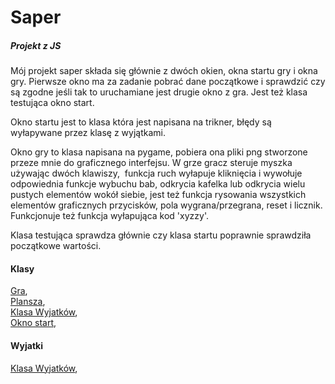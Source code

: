 # Saper
##### Projekt z JS 
Mój projekt saper składa się głównie z dwóch okien, okna startu gry i okna gry. Pierwsze okno ma za zadanie pobrać dane początkowe i sprawdzić czy są zgodne jeśli tak to uruchamiane jest drugie okno z gra. Jest też klasa testująca okno start.

Okno startu jest to klasa która jest napisana na trikner, błędy są wyłapywane przez klasę z wyjątkami.

Okno gry to klasa napisana na pygame, pobiera ona pliki png stworzone przeze mnie do graficznego interfejsu. W grze gracz steruje myszka używając dwóch klawiszy,  funkcja ruch wyłapuje kliknięcia i wywołuje odpowiednia funkcje wybuchu bab, odkrycia kafelka lub odkrycia wielu pustych elementów wokół siebie, jest też funkcja rysowania wszystkich elementów graficznych przycisków, pola wygrana/przegrana, reset i licznik. Funkcjonuje też funkcja wyłapująca kod 'xyzzy'.

Klasa testująca sprawdza głównie czy klasa startu poprawnie sprawdziła początkowe wartości.

#### Klasy
[Gra](https://github.com/FilipK-PK/Saper/blob/0413525c9a5175226af5267d6efd3a115a38c87a/gra.py#L80),  
[Plansza](https://github.com/FilipK-PK/Saper/blob/0413525c9a5175226af5267d6efd3a115a38c87a/gra.py#L65),  
[Klasa Wyjatków](https://github.com/FilipK-PK/Saper/blob/dabd49dd9e6321a867bbea224b15a6effff567c9/okno_start.py#L14),  
[Okno start](https://github.com/FilipK-PK/Saper/blob/dabd49dd9e6321a867bbea224b15a6effff567c9/okno_Start.py#L19),  

#### Wyjatki
[Klasa Wyjatków](https://github.com/FilipK-PK/Saper/blob/dabd49dd9e6321a867bbea224b15a6effff567c9/okno_start.py#L14), 
